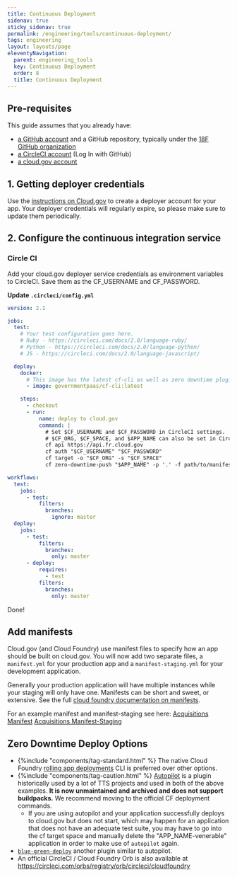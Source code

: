 ```yaml
---
title: Continuous Deployment
sidenav: true
sticky_sidenav: true
permalink: /engineering/tools/continuous-deployment/
tags: engineering
layout: layouts/page
eleventyNavigation: 
  parent: engineering_tools
  key: Continuous Deployment
  order: 8
  title: Continuous Deployment
---
```


## Pre-requisites

This guide assumes that you already have:
- [a GitHub account](https://handbook.18f.gov/github/) and a GitHub repository, typically under the [18F GitHub organization](https://github.com/18F)
- [a CircleCI account](https://circleci.com/signup/) (Log In with GitHub)
- [a cloud.gov account](https://cloud.gov/docs/getting-started/accounts/?)

## 1. Getting deployer credentials

Use the [instructions on Cloud.gov](https://cloud.gov/docs/apps/continuous-deployment/#provisioning-deployment-credentials) to create a deployer account for your app. Your deployer credentials will regularly expire, so please make sure to update them periodically.


## 2. Configure the continuous integration service

### Circle CI

Add your cloud.gov deployer service credentials as environment variables to CircleCI. Save them as the CF_USERNAME and CF_PASSWORD.

**Update `.circleci/config.yml`**

```yml
version: 2.1

jobs:
  test:
    # Your test configuration goes here.
    # Ruby - https://circleci.com/docs/2.0/language-ruby/
    # Python - https://circleci.com/docs/2.0/language-python/
    # JS - https://circleci.com/docs/2.0/language-javascript/

  deploy:
    docker:
      # This image has the latest cf-cli as well as zero downtime plugins, if needed.
      - image: governmentpaas/cf-cli:latest

    steps:
      - checkout
      - run:
          name: deploy to cloud.gov
          command: |
            # Set $CF_USERNAME and $CF_PASSWORD in CircleCI settings.
            # $CF_ORG, $CF_SPACE, and $APP_NAME can also be set in CircleCI settings or hardcoded here.
            cf api https://api.fr.cloud.gov
            cf auth "$CF_USERNAME" "$CF_PASSWORD"
            cf target -o "$CF_ORG" -s "$CF_SPACE"
            cf zero-downtime-push "$APP_NAME" -p '.' -f path/to/manifest.yml

workflows:
  test:
    jobs:
      - test:
          filters:
            branches:
              ignore: master
  deploy:
    jobs:
      - test:
          filters:
            branches:
              only: master
      - deploy:
          requires:
            - test
          filters:
            branches:
              only: master
```

Done!


## Add manifests
Cloud.gov (and Cloud Foundry) use manifest files to specify how an app should be built on cloud.gov. You will now add two separate files, a `manifest.yml` for your production app and a `manifest-staging.yml` for your development application.

Generally your production application will have multiple instances while your staging will only have one. Manifests can be short and sweet, or extensive. See the full [cloud foundry documentation on manifests](https://docs.cloudfoundry.org/devguide/deploy-apps/manifest.html#minimal-manifest).

For an example manifest and manifest-staging see here:
[Acquisitions Manifest](https://github.com/18F/acquisitions.18f.gov/blob/develop/manifest.yml)
[Acquisitions Manifest-Staging](https://github.com/18F/acquisitions.18f.gov/blob/develop/manifest-staging.yml)


## Zero Downtime Deploy Options
- {%include "components/tag-standard.html" %} The native Cloud Foundry [rolling app deployments](https://docs.cloudfoundry.org/devguide/deploy-apps/rolling-deploy.html#deploy) CLI is preferred over other options.  
- {%include "components/tag-caution.html" %} [Autopilot](https://github.com/contraband/autopilot) is a plugin historically used by a lot of TTS projects and used in both of the above examples. **It is now unmaintained and archived and does not support buildpacks.** We recommend moving to the official CF deployment commands. 
  - If you are using autopilot and your application successfully deploys to cloud.gov but does not start, which may happen for an application that does not have an adequate test suite, you may have to go into the cf target space and manually delete the "APP_NAME-venerable" application in order to make use of `autopilot` again. 
- [`blue-green-deploy`](https://github.com/bluemixgaragelondon/cf-blue-green-deploy) another plugin similar to autopilot.
- An official CircleCI / Cloud Foundry Orb is also available at <https://circleci.com/orbs/registry/orb/circleci/cloudfoundry>
